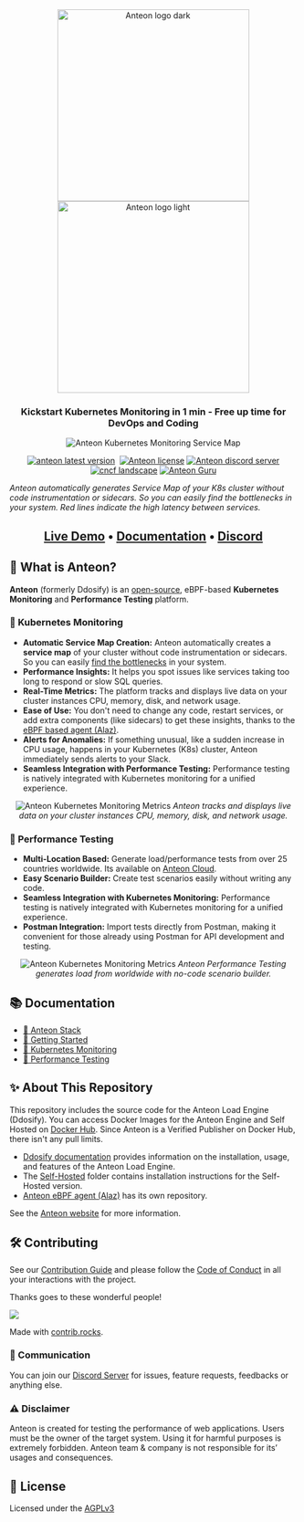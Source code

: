 <div align="center">
    <img src="https://raw.githubusercontent.com/getanteon/anteon/master/assets/anteon-logo-db.svg#gh-dark-mode-only" alt="Anteon logo dark" width="336px" /><br />
    <img src="https://raw.githubusercontent.com/getanteon/anteon/master/assets/anteon-logo-wb.svg#gh-light-mode-only" alt="Anteon logo light" width="336px" /><br />
</div>

<h3 align="center">Kickstart Kubernetes Monitoring in 1 min - Free up time for DevOps and Coding</h3>

<p align="center">
    <img src="https://raw.githubusercontent.com/getanteon/anteon/master/assets/anteon_service_map.png" alt="Anteon Kubernetes Monitoring Service Map" />
    <p align="center">
        <a href="https://github.com/getanteon/anteon/releases" target="_blank"><img src="https://img.shields.io/github/v/release/getanteon/anteon?style=for-the-badge&logo=github&color=orange" alt="anteon latest version" /></a>&nbsp;
        <a href="https://github.com/getanteon/anteon/blob/master/LICENSE" target="_blank"><img src="https://img.shields.io/badge/LICENSE-AGPL--3.0-orange?style=for-the-badge&logo=none" alt="Anteon license" /></a>
        <a href="https://discord.com/invite/9KdnrSUZQg" target="_blank"><img src="https://img.shields.io/discord/898523141788287017?style=for-the-badge&logo=discord&label=DISCORD" alt="Anteon discord server" /></a>
        <a href="https://landscape.cncf.io/?item=observability-and-analysis--observability--anteon" target="_blank"><img src="https://img.shields.io/badge/CNCF%20Landscape-5699C6?style=for-the-badge&logo=cncf&label=cncf" alt="cncf landscape" /></a>
        <a href="https://gurubase.io/g/anteon" target="_blank"><img alt="Anteon Guru" src="https://img.shields.io/badge/Anteon%20Guru-F40003?style=for-the-badge&label=ASK&color=F6A61D">
</a>
    </p>
    <i>Anteon automatically generates Service Map of your K8s cluster without code instrumentation or sidecars. So you can easily find the bottlenecks in your system. Red lines indicate the high latency between services.</i>
</p>

<h2 align="center">
    <a href="https://demo.getanteon.com/" target="_blank">Live Demo</a> •
    <a href="https://getanteon.com/docs" target="_blank">Documentation</a> •
    <a href="https://discord.com/invite/9KdnrSUZQg" target="_blank">Discord</a>
</h2>

## 🐝 What is Anteon?

**Anteon** (formerly Ddosify) is an [open-source](https://github.com/getanteon/anteon), eBPF-based **Kubernetes Monitoring** and **Performance Testing** platform.

### 🔎 Kubernetes Monitoring

- **Automatic Service Map Creation:** Anteon automatically creates a **service map** of your cluster without code instrumentation or sidecars. So you can easily [find the bottlenecks](https://getanteon.com/docs/kubernetes-monitoring/#finding-bottlenecks) in your system.
- **Performance Insights:** It helps you spot issues like services taking too long to respond or slow SQL queries.
- **Real-Time Metrics:** The platform tracks and displays live data on your cluster instances CPU, memory, disk, and network usage.
- **Ease of Use:** You don't need to change any code, restart services, or add extra components (like sidecars) to get these insights, thanks to the [eBPF based agent (Alaz)](https://github.com/getanteon/alaz).
- **Alerts for Anomalies:** If something unusual, like a sudden increase in CPU usage, happens in your Kubernetes (K8s) cluster, Anteon immediately sends alerts to your Slack.
- **Seamless Integration with Performance Testing:** Performance testing is natively integrated with Kubernetes monitoring for a unified experience.

<p align="center">
<img src="https://raw.githubusercontent.com/getanteon/anteon/master/assets/anteon_metrics.png" alt="Anteon Kubernetes Monitoring Metrics" />
<i>Anteon tracks and displays live data on your cluster instances CPU, memory, disk, and network usage.</i>
</p>

### 🔨 Performance Testing

- **Multi-Location Based:** Generate load/performance tests from over 25 countries worldwide. Its available on [Anteon Cloud](https://getanteon.com/).
- **Easy Scenario Builder:** Create test scenarios easily without writing any code.
- **Seamless Integration with Kubernetes Monitoring:** Performance testing is natively integrated with Kubernetes monitoring for a unified experience.
- **Postman Integration:** Import tests directly from Postman, making it convenient for those already using Postman for API development and testing.

<p align="center">
<img src="https://raw.githubusercontent.com/getanteon/anteon/master/assets/anteon_performance_testing.png" alt="Anteon Kubernetes Monitoring Metrics" />
<i>Anteon Performance Testing generates load from worldwide with no-code scenario builder.</i>
</p>

## 📚 Documentation

- [🐝 Anteon Stack](https://getanteon.com/docs/stack/)
- [🚀 Getting Started](https://getanteon.com/docs/getting-started/)
- [🔎 Kubernetes Monitoring](https://getanteon.com/docs/kubernetes-monitoring/)
- [🔨 Performance Testing](https://getanteon.com/docs/performance-testing/)

## ✨ About This Repository

This repository includes the source code for the Anteon Load Engine (Ddosify). You can access Docker Images for the Anteon Engine and Self Hosted on <a href="https://hub.docker.com/u/ddosify" target="_blank">Docker Hub</a>. Since Anteon is a Verified Publisher on Docker Hub, there isn't any pull limits.

- [Ddosify documentation](https://github.com/getanteon/anteon/tree/master/ddosify_engine) provides information on the installation, usage, and features of the Anteon Load Engine.
- The [Self-Hosted](https://github.com/getanteon/anteon/tree/master/selfhosted) folder contains installation instructions for the Self-Hosted version.
- [Anteon eBPF agent (Alaz)](https://github.com/getanteon/alaz) has its own repository.

See the [Anteon website](https://getanteon.com/) for more information.

## 🛠️ Contributing

See our [Contribution Guide](./CONTRIBUTING.md) and please follow the [Code of Conduct](./CODE_OF_CONDUCT.md) in all your interactions with the project.

Thanks goes to these wonderful people!

<a href="https://github.com/getanteon/anteon/graphs/contributors">
  <img src="https://contrib.rocks/image?repo=getanteon/anteon" />
</a>

Made with [contrib.rocks](https://contrib.rocks).

### 📨 Communication

You can join our [Discord Server](https://discord.com/invite/9KdnrSUZQg) for issues, feature requests, feedbacks or anything else.

### ⚠️ Disclaimer

Anteon is created for testing the performance of web applications. Users must be the owner of the target system. Using it for harmful purposes is extremely forbidden. Anteon team & company is not responsible for its’ usages and consequences.

## 📜 License

Licensed under the [AGPLv3](LICENSE)
